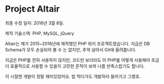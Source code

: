 # Project Altair

최종 수정 일자: 2016년 3월 8일.

제작 기술스택: PHP, MySQL, jQuery

Altair는 제가 2015~2016년에 제작했던 PHP 위키 프로젝트였습니다. 지금은 DB Schema가 모두 손실되어 볼 수 는 없지만, 추억 삼아서 Git에 올려봅니다.

지금은 PHP를 전혀 사용하지 않지만, 코드만 보더라도 이 PHP를 어떻게 사용해야 조금 더 효율적으로 사용할 수 있을지 고민한 흔적이 보여 나름 만족스럽기도 합니다.

이 시절엔 개발이 정말 재미있었어요. 밥 먹다가도 개발하러 들어가고 그랬죠.

